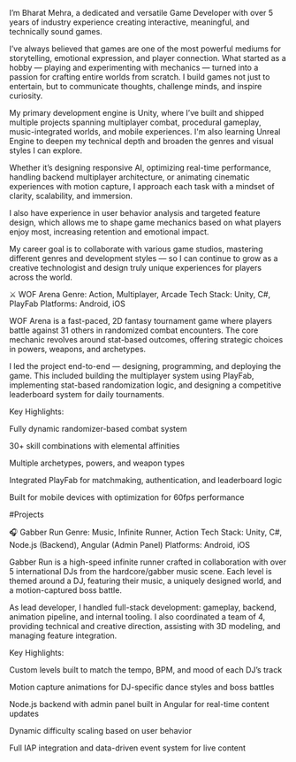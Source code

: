 I’m Bharat Mehra, a dedicated and versatile Game Developer with over 5 years of industry experience creating interactive, meaningful, and technically sound games.

I’ve always believed that games are one of the most powerful mediums for storytelling, emotional expression, and player connection. What started as a hobby — playing and experimenting with mechanics — turned into a passion for crafting entire worlds from scratch. I build games not just to entertain, but to communicate thoughts, challenge minds, and inspire curiosity.

My primary development engine is Unity, where I’ve built and shipped multiple projects spanning multiplayer combat, procedural gameplay, music-integrated worlds, and mobile experiences. I'm also learning Unreal Engine to deepen my technical depth and broaden the genres and visual styles I can explore.

Whether it’s designing responsive AI, optimizing real-time performance, handling backend multiplayer architecture, or animating cinematic experiences with motion capture, I approach each task with a mindset of clarity, scalability, and immersion.

I also have experience in user behavior analysis and targeted feature design, which allows me to shape game mechanics based on what players enjoy most, increasing retention and emotional impact.

My career goal is to collaborate with various game studios, mastering different genres and development styles — so I can continue to grow as a creative technologist and design truly unique experiences for players across the world.

⚔️ WOF Arena
Genre: Action, Multiplayer, Arcade
Tech Stack: Unity, C#, PlayFab
Platforms: Android, iOS

WOF Arena is a fast-paced, 2D fantasy tournament game where players battle against 31 others in randomized combat encounters. The core mechanic revolves around stat-based outcomes, offering strategic choices in powers, weapons, and archetypes.

I led the project end-to-end — designing, programming, and deploying the game. This included building the multiplayer system using PlayFab, implementing stat-based randomization logic, and designing a competitive leaderboard system for daily tournaments.

Key Highlights:

Fully dynamic randomizer-based combat system

30+ skill combinations with elemental affinities

Multiple archetypes, powers, and weapon types

Integrated PlayFab for matchmaking, authentication, and leaderboard logic

Built for mobile devices with optimization for 60fps performance

#Projects

🎧 Gabber Run
Genre: Music, Infinite Runner, Action
Tech Stack: Unity, C#, Node.js (Backend), Angular (Admin Panel)
Platforms: Android, iOS

Gabber Run is a high-speed infinite runner crafted in collaboration with over 5 international DJs from the hardcore/gabber music scene. Each level is themed around a DJ, featuring their music, a uniquely designed world, and a motion-captured boss battle.

As lead developer, I handled full-stack development: gameplay, backend, animation pipeline, and internal tooling. I also coordinated a team of 4, providing technical and creative direction, assisting with 3D modeling, and managing feature integration.

Key Highlights:

Custom levels built to match the tempo, BPM, and mood of each DJ’s track

Motion capture animations for DJ-specific dance styles and boss battles

Node.js backend with admin panel built in Angular for real-time content updates

Dynamic difficulty scaling based on user behavior

Full IAP integration and data-driven event system for live content

